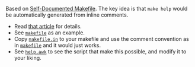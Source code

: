 Based on [Self-Documented Makefile](https://marmelab.com/blog/2016/02/29/auto-documented-makefile.html). The key idea is that `make help` would be automatically generated from inline comments.

- Read [that article](https://marmelab.com/blog/2016/02/29/auto-documented-makefile.html) for details.
- See [`makefile`](./makefile) as an example.
- Copy [`makefile.in`](./makefile.in) to your makefile and use the comment convention as in [`makefile`](./makefile) and it would just works.
- See [`help.awk`](./help.awk) to see the script that make this possible, and modify it to your liking.
